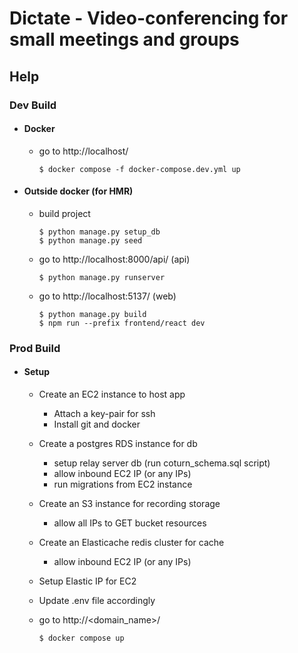 # Dictate - Video-conferencing for small meetings and groups

## Help

### Dev Build

- #### Docker

  - go to http://localhost/

    ```console
    $ docker compose -f docker-compose.dev.yml up
    ```

- #### Outside docker (for HMR)

  - build project

    ```console
    $ python manage.py setup_db
    $ python manage.py seed
    ```

  - go to http://localhost:8000/api/ (api)

    ```console
    $ python manage.py runserver
    ```

  - go to http://localhost:5137/ (web)

    ```console
    $ python manage.py build
    $ npm run --prefix frontend/react dev
    ```

### Prod Build

- #### Setup

  - Create an EC2 instance to host app
    - Attach a key-pair for ssh
    - Install git and docker
  - Create a postgres RDS instance for db
    - setup relay server db (run coturn_schema.sql script)
    - allow inbound EC2 IP (or any IPs)
    - run migrations from EC2 instance
  - Create an S3 instance for recording storage
    - allow all IPs to GET bucket resources
  - Create an Elasticache redis cluster for cache
    - allow inbound EC2 IP (or any IPs)
  - Setup Elastic IP for EC2
  - Update .env file accordingly
  - go to http://<domain_name>/

    ```console
    $ docker compose up
    ```
